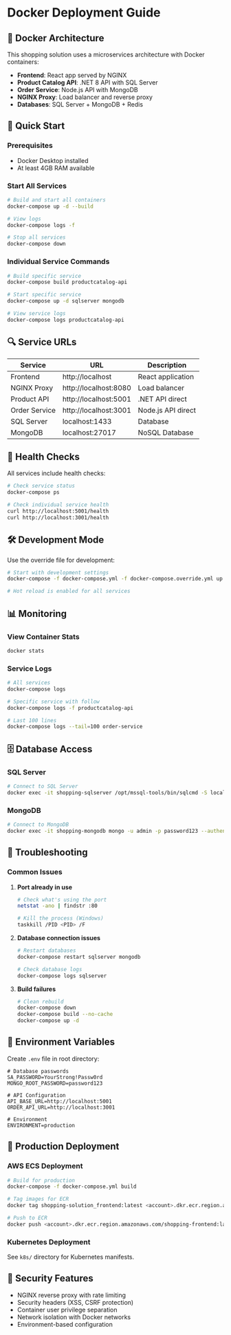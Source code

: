 # Docker Deployment Guide

## 🐳 Docker Architecture

This shopping solution uses a microservices architecture with Docker containers:

- **Frontend**: React app served by NGINX
- **Product Catalog API**: .NET 8 API with SQL Server
- **Order Service**: Node.js API with MongoDB  
- **NGINX Proxy**: Load balancer and reverse proxy
- **Databases**: SQL Server + MongoDB + Redis

## 🚀 Quick Start

### Prerequisites
- Docker Desktop installed
- At least 4GB RAM available

### Start All Services
```bash
# Build and start all containers
docker-compose up -d --build

# View logs
docker-compose logs -f

# Stop all services
docker-compose down
```

### Individual Service Commands
```bash
# Build specific service
docker-compose build productcatalog-api

# Start specific service
docker-compose up -d sqlserver mongodb

# View service logs
docker-compose logs productcatalog-api
```

## 🔍 Service URLs

| Service | URL | Description |
|---------|-----|-------------|
| Frontend | http://localhost | React application |
| NGINX Proxy | http://localhost:8080 | Load balancer |
| Product API | http://localhost:5001 | .NET API direct |
| Order Service | http://localhost:3001 | Node.js API direct |
| SQL Server | localhost:1433 | Database |
| MongoDB | localhost:27017 | NoSQL Database |

## 🏥 Health Checks

All services include health checks:
```bash
# Check service status
docker-compose ps

# Check individual service health
curl http://localhost:5001/health
curl http://localhost:3001/health
```

## 🛠 Development Mode

Use the override file for development:
```bash
# Start with development settings
docker-compose -f docker-compose.yml -f docker-compose.override.yml up -d

# Hot reload is enabled for all services
```

## 📊 Monitoring

### View Container Stats
```bash
docker stats
```

### Service Logs
```bash
# All services
docker-compose logs

# Specific service with follow
docker-compose logs -f productcatalog-api

# Last 100 lines
docker-compose logs --tail=100 order-service
```

## 🗄 Database Access

### SQL Server
```bash
# Connect to SQL Server
docker exec -it shopping-sqlserver /opt/mssql-tools/bin/sqlcmd -S localhost -U sa -P 'YourStrong!Passw0rd'
```

### MongoDB
```bash
# Connect to MongoDB
docker exec -it shopping-mongodb mongo -u admin -p password123 --authenticationDatabase admin
```

## 🔧 Troubleshooting

### Common Issues

1. **Port already in use**
   ```bash
   # Check what's using the port
   netstat -ano | findstr :80
   
   # Kill the process (Windows)
   taskkill /PID <PID> /F
   ```

2. **Database connection issues**
   ```bash
   # Restart databases
   docker-compose restart sqlserver mongodb
   
   # Check database logs
   docker-compose logs sqlserver
   ```

3. **Build failures**
   ```bash
   # Clean rebuild
   docker-compose down
   docker-compose build --no-cache
   docker-compose up -d
   ```

## 📝 Environment Variables

Create `.env` file in root directory:
```env
# Database passwords
SA_PASSWORD=YourStrong!Passw0rd
MONGO_ROOT_PASSWORD=password123

# API Configuration
API_BASE_URL=http://localhost:5001
ORDER_API_URL=http://localhost:3001

# Environment
ENVIRONMENT=production
```

## 🚀 Production Deployment

### AWS ECS Deployment
```bash
# Build for production
docker-compose -f docker-compose.yml build

# Tag images for ECR
docker tag shopping-solution_frontend:latest <account>.dkr.ecr.region.amazonaws.com/shopping-frontend:latest

# Push to ECR
docker push <account>.dkr.ecr.region.amazonaws.com/shopping-frontend:latest
```

### Kubernetes Deployment
See `k8s/` directory for Kubernetes manifests.

## 🔐 Security Features

- NGINX reverse proxy with rate limiting
- Security headers (XSS, CSRF protection)
- Container user privilege separation
- Network isolation with Docker networks
- Environment-based configuration